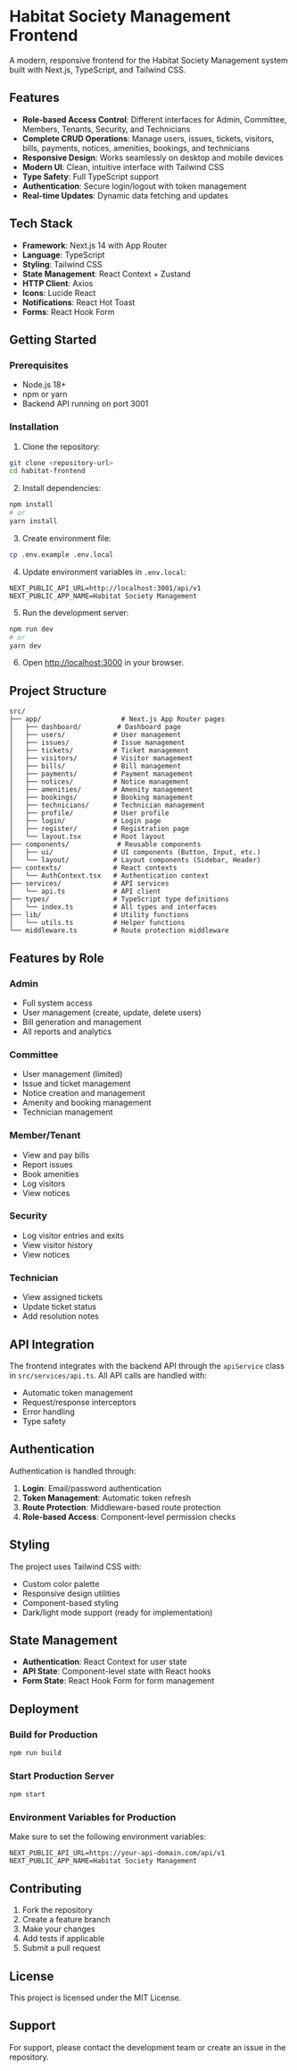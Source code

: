 # Habitat Society Management Frontend

A modern, responsive frontend for the Habitat Society Management system built with Next.js, TypeScript, and Tailwind CSS.

## Features

- **Role-based Access Control**: Different interfaces for Admin, Committee, Members, Tenants, Security, and Technicians
- **Complete CRUD Operations**: Manage users, issues, tickets, visitors, bills, payments, notices, amenities, bookings, and technicians
- **Responsive Design**: Works seamlessly on desktop and mobile devices
- **Modern UI**: Clean, intuitive interface with Tailwind CSS
- **Type Safety**: Full TypeScript support
- **Authentication**: Secure login/logout with token management
- **Real-time Updates**: Dynamic data fetching and updates

## Tech Stack

- **Framework**: Next.js 14 with App Router
- **Language**: TypeScript
- **Styling**: Tailwind CSS
- **State Management**: React Context + Zustand
- **HTTP Client**: Axios
- **Icons**: Lucide React
- **Notifications**: React Hot Toast
- **Forms**: React Hook Form

## Getting Started

### Prerequisites

- Node.js 18+ 
- npm or yarn
- Backend API running on port 3001

### Installation

1. Clone the repository:
```bash
git clone <repository-url>
cd habitat-frontend
```

2. Install dependencies:
```bash
npm install
# or
yarn install
```

3. Create environment file:
```bash
cp .env.example .env.local
```

4. Update environment variables in `.env.local`:
```
NEXT_PUBLIC_API_URL=http://localhost:3001/api/v1
NEXT_PUBLIC_APP_NAME=Habitat Society Management
```

5. Run the development server:
```bash
npm run dev
# or
yarn dev
```

6. Open [http://localhost:3000](http://localhost:3000) in your browser.

## Project Structure

```
src/
├── app/                    # Next.js App Router pages
│   ├── dashboard/         # Dashboard page
│   ├── users/            # User management
│   ├── issues/           # Issue management
│   ├── tickets/          # Ticket management
│   ├── visitors/         # Visitor management
│   ├── bills/            # Bill management
│   ├── payments/         # Payment management
│   ├── notices/          # Notice management
│   ├── amenities/        # Amenity management
│   ├── bookings/         # Booking management
│   ├── technicians/      # Technician management
│   ├── profile/          # User profile
│   ├── login/            # Login page
│   ├── register/         # Registration page
│   └── layout.tsx        # Root layout
├── components/            # Reusable components
│   ├── ui/               # UI components (Button, Input, etc.)
│   └── layout/           # Layout components (Sidebar, Header)
├── contexts/             # React contexts
│   └── AuthContext.tsx   # Authentication context
├── services/             # API services
│   └── api.ts            # API client
├── types/                # TypeScript type definitions
│   └── index.ts          # All types and interfaces
├── lib/                  # Utility functions
│   └── utils.ts          # Helper functions
└── middleware.ts         # Route protection middleware
```

## Features by Role

### Admin
- Full system access
- User management (create, update, delete users)
- Bill generation and management
- All reports and analytics

### Committee
- User management (limited)
- Issue and ticket management
- Notice creation and management
- Amenity and booking management
- Technician management

### Member/Tenant
- View and pay bills
- Report issues
- Book amenities
- Log visitors
- View notices

### Security
- Log visitor entries and exits
- View visitor history
- View notices

### Technician
- View assigned tickets
- Update ticket status
- Add resolution notes

## API Integration

The frontend integrates with the backend API through the `apiService` class in `src/services/api.ts`. All API calls are handled with:

- Automatic token management
- Request/response interceptors
- Error handling
- Type safety

## Authentication

Authentication is handled through:

1. **Login**: Email/password authentication
2. **Token Management**: Automatic token refresh
3. **Route Protection**: Middleware-based route protection
4. **Role-based Access**: Component-level permission checks

## Styling

The project uses Tailwind CSS with:

- Custom color palette
- Responsive design utilities
- Component-based styling
- Dark/light mode support (ready for implementation)

## State Management

- **Authentication**: React Context for user state
- **API State**: Component-level state with React hooks
- **Form State**: React Hook Form for form management

## Deployment

### Build for Production

```bash
npm run build
```

### Start Production Server

```bash
npm start
```

### Environment Variables for Production

Make sure to set the following environment variables:

```
NEXT_PUBLIC_API_URL=https://your-api-domain.com/api/v1
NEXT_PUBLIC_APP_NAME=Habitat Society Management
```

## Contributing

1. Fork the repository
2. Create a feature branch
3. Make your changes
4. Add tests if applicable
5. Submit a pull request

## License

This project is licensed under the MIT License.

## Support

For support, please contact the development team or create an issue in the repository.
